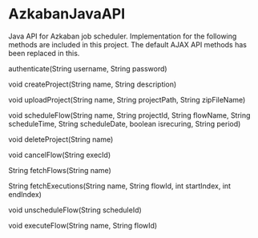 # AzkabanJavaAPI
Java API for Azkaban job scheduler.
Implementation for the following methods are included in this project. The default AJAX API methods has been replaced in this.

authenticate(String username, String password)

void createProject(String name, String description)

void uploadProject(String name, String projectPath, String zipFileName)

void scheduleFlow(String name, String projectId, String flowName, String scheduleTime, String scheduleDate, boolean isrecuring, String period)

void deleteProject(String name)

void cancelFlow(String execId)

String fetchFlows(String name)

String fetchExecutions(String name, String flowId, int startIndex, int endIndex)

void unscheduleFlow(String scheduleId)

void executeFlow(String name, String flowId)
